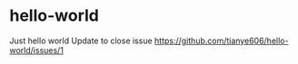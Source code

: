 # hello-world
Just hello world
Update to close issue https://github.com/tianye606/hello-world/issues/1
